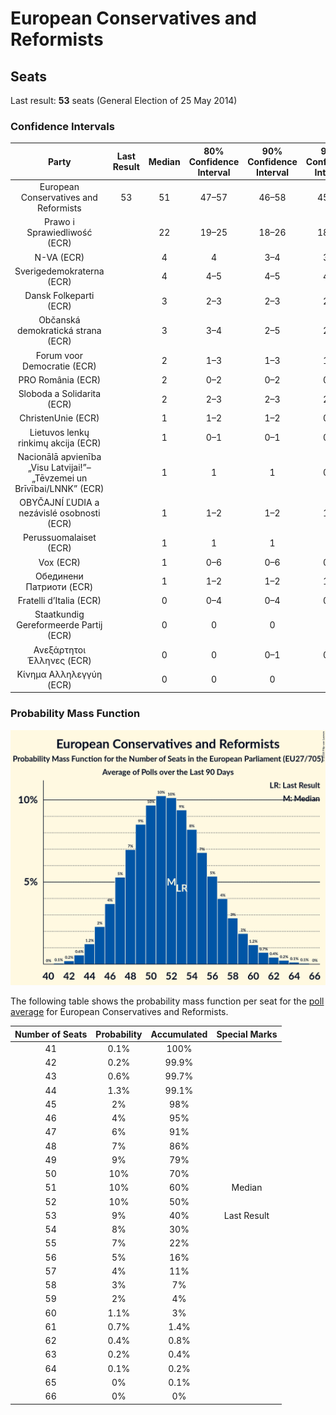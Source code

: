 # European Conservatives and Reformists

## Seats

Last result: **53** seats (General Election of 25 May 2014)

### Confidence Intervals

| Party | Last Result | Median | 80% Confidence Interval | 90% Confidence Interval | 95% Confidence Interval | 99% Confidence Interval |
|:-----:|:-----------:|:------:|:-----------------------:|:-----------------------:|:-----------------------:|:-----------------------:|
| European Conservatives and Reformists | 53 | 51 | 47–57 | 46–58 | 45–60 | 43–62 |
| Prawo i Sprawiedliwość (ECR) | | 22 | 19–25 | 18–26 | 18–26 | 17–27 |
| N-VA (ECR) | | 4 | 4 | 3–4 | 3–4 | 3–5 |
| Sverigedemokraterna (ECR) | | 4 | 4–5 | 4–5 | 4–5 | 3–6 |
| Dansk Folkeparti (ECR) | | 3 | 2–3 | 2–3 | 2–3 | 2–4 |
| Občanská demokratická strana (ECR) | | 3 | 3–4 | 2–5 | 2–5 | 2–5 |
| Forum voor Democratie (ECR) | | 2 | 1–3 | 1–3 | 1–3 | 1–3 |
| PRO România (ECR) | | 2 | 0–2 | 0–2 | 0–2 | 0–3 |
| Sloboda a Solidarita (ECR) | | 2 | 2–3 | 2–3 | 2–3 | 2–3 |
| ChristenUnie (ECR) | | 1 | 1–2 | 1–2 | 0–2 | 0–2 |
| Lietuvos lenkų rinkimų akcija (ECR) | | 1 | 0–1 | 0–1 | 0–1 | 0–1 |
| Nacionālā apvienība „Visu Latvijai!”–„Tēvzemei un Brīvībai/LNNK” (ECR) | | 1 | 1 | 1 | 0–1 | 0–1 |
| OBYČAJNÍ ĽUDIA a nezávislé osobnosti (ECR) | | 1 | 1–2 | 1–2 | 1–2 | 1–2 |
| Perussuomalaiset (ECR) | | 1 | 1 | 1 | 1 | 1–2 |
| Vox (ECR) | | 1 | 0–6 | 0–6 | 0–6 | 0–7 |
| Обединени Патриоти (ECR) | | 1 | 1–2 | 1–2 | 1–2 | 0–2 |
| Fratelli d’Italia (ECR) | | 0 | 0–4 | 0–4 | 0–4 | 0–5 |
| Staatkundig Gereformeerde Partij (ECR) | | 0 | 0 | 0 | 0 | 0–1 |
| Ανεξάρτητοι Έλληνες (ECR) | | 0 | 0 | 0–1 | 0–1 | 0–1 |
| Κίνημα Αλληλεγγύη (ECR) | | 0 | 0 | 0 | 0 | 0 |

### Probability Mass Function

![Graph with seats probability mass function not yet produced](average-seats-pmf-europeanconservativesandreformists.png "Seats Probability Mass Function")

The following table shows the probability mass function per seat for the [poll average](average.html) for European Conservatives and Reformists.

| Number of Seats | Probability | Accumulated | Special Marks |
|:---------------:|:-----------:|:-----------:|:-------------:|
| 41 | 0.1% | 100% |  |
| 42 | 0.2% | 99.9% |  |
| 43 | 0.6% | 99.7% |  |
| 44 | 1.3% | 99.1% |  |
| 45 | 2% | 98% |  |
| 46 | 4% | 95% |  |
| 47 | 6% | 91% |  |
| 48 | 7% | 86% |  |
| 49 | 9% | 79% |  |
| 50 | 10% | 70% |  |
| 51 | 10% | 60% | Median |
| 52 | 10% | 50% |  |
| 53 | 9% | 40% | Last Result |
| 54 | 8% | 30% |  |
| 55 | 7% | 22% |  |
| 56 | 5% | 16% |  |
| 57 | 4% | 11% |  |
| 58 | 3% | 7% |  |
| 59 | 2% | 4% |  |
| 60 | 1.1% | 3% |  |
| 61 | 0.7% | 1.4% |  |
| 62 | 0.4% | 0.8% |  |
| 63 | 0.2% | 0.4% |  |
| 64 | 0.1% | 0.2% |  |
| 65 | 0% | 0.1% |  |
| 66 | 0% | 0% |  |


